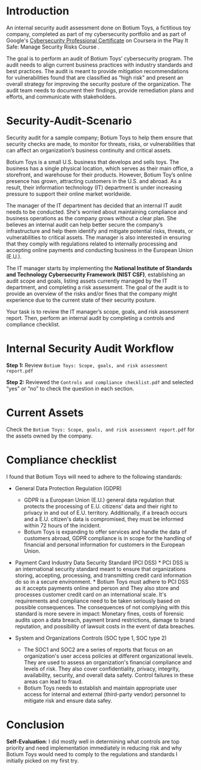 # Introduction
An internal security audit assessment done on Botium Toys, a fictitious toy company, completed as part of my cybersecurity portfolio and as part of Google's [Cybersecurity Professional Certificate](https://www.coursera.org/professional-certificates/google-cybersecurity) on Coursera in the Play It Safe: Manage Security Risks Course .

The goal is to perform an audit of Botium Toys’ cybersecurity program. The audit needs to align current business practices with industry standards and best practices. The audit is meant to provide mitigation recommendations for vulnerabilities found that are classified as “high risk" and present an overall strategy for improving the security posture of the organization. The audit team needs to document their findings, provide remediation plans and efforts, and communicate with stakeholders.

# Security-Audit-Scenario
Security audit for a sample company; Botium Toys to help them ensure that security checks are made, to monitor for threats, risks, or vulnerabilities that can affect an organization’s business continuity and critical assets. 

Botium Toys is a small U.S. business that develops and sells toys. The business has a single physical location, which serves as their main office, a storefront, and warehouse for their products. However, Botium Toy’s online presence has grown, attracting customers in the U.S. and abroad. As a result, their information technology (IT) department is under increasing pressure to support their online market worldwide. 

The manager of the IT department has decided that an internal IT audit needs to be conducted. She's worried about maintaining compliance and business operations as the company grows without a clear plan. She believes an internal audit can help better secure the company’s infrastructure and help them identify and mitigate potential risks, threats, or vulnerabilities to critical assets. The manager is also interested in ensuring that they comply with regulations related to internally processing and accepting online payments and conducting business in the European Union (E.U.).   

The IT manager starts by implementing the **National Institute of Standards and Technology Cybersecurity Framework (NIST CSF)**, establishing an audit scope and goals, listing assets currently managed by the IT department, and completing a risk assessment. The goal of the audit is to provide an overview of the risks and/or fines that the company might experience due to the current state of their security posture.

Your task is to review the IT manager’s scope, goals, and risk assessment report. Then, perform an internal audit by completing a controls and compliance checklist. 

# Internal Security Audit Workflow 

**Step 1:** Review `Botium Toys: Scope, goals, and risk assessment report.pdf`

**Step 2:** Reviewed the `Controls and compliance checklist.pdf` and selected “yes” or “no” to check the question in each section. 

# Current Assets

Check the `Botium Toys: Scope, goals, and risk assessment report.pdf` for the assets owned by the company.

# Compliance checklist

I found that Botium Toys will need to adhere to the following standards:

- General Data Protection Regulation (GDPR)
    * GDPR is a European Union (E.U.) general data regulation that protects the processing of E.U. citizens' data and their right to privacy in and out of E.U. territory. Additionally, if a breach occurs and a E.U. citizen's data is compromised, they must be informed within 72 hours of the incident.
    * Botium Toys is expanding to offer services and handle the data of customers abroad, GDPR compliance is in scope for the handling of financial and personal information for customers in the European Union.

- Payment Card Industry Data Security Standard (PCI DSS)
      * PCI DSS is an international security standard meant to ensure that organizations storing, accepting, processing, and transmitting credit card information do so in a secure environment. 
      * Botium Toys must adhere to PCI DSS as it accepts payments online and person and They also store and processes customer credit card on an international scale. It's requirements and compliance need to be taken seriously based on possible consequences. The consequences of not complying with this standard is more severe in impact: Monetary fines, costs of forensic audits upon a data breach, payment brand restrictions, damage to brand reputation, and possibility of lawsuit costs in the event of data breaches. 

- System and Organizations Controls (SOC type 1, SOC type 2)
    * The SOC1 and SOC2 are a series of reports that focus on an organization's user access policies at different organizational levels. They are used to assess an organization's financial compliance and levels of risk. They also cover confidentiality, privacy, integrity, availability, security, and overall data safety. Control failures in these areas can lead to fraud.
    * Botium Toys needs to establish and maintain appropriate user access for internal and external (third-party vendor) personnel to mitigate risk and ensure data safey.

# Conclusion

**Self-Evaluation**: I did mostly well in determining what controls are top priority and need implementation immediately in reducing risk and why Botium Toys would need to comply to the regulations and standards I initially picked on my first try.


